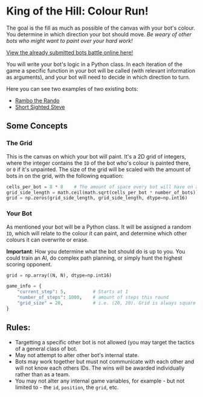 # King of the Hill: Colour Run!

The goal is the fill as much as possible of the canvas with your bot's colour. You determine in which direction your bot should move. *Be weary of other bots who might want to paint over your hard work!*

[View the already submitted bots battle online here!](https://heinwessels.github.io/test/)

You will write your bot's logic in a Python class. In each iteration of the game a specific function in your bot will be called (with relevant information as arguments), and your bot will need to decide in which direction to turn.

Here you can see two examples of two existing bots:
- [Rambo the Rando](https://github.com/heinwessels/test/blob/master/robots/rambo_the_rando.py)
- [Short Sighted Steve](https://github.com/heinwessels/test/blob/master/robots/short_sighted_steve.py)

## Some Concepts

### The Grid

This is the canvas on which your bot will paint. It's a 2D grid of integers, where the integer contains the `ID` of the bot who's colour is painted there, or `0` if it's unpainted. The size of the grid will be scaled with the amount of bots in on the grid, with the following equation:
``` Python
cells_per_bot = 8 * 8    # The amount of space every bot will have on average
grid_side_length = math.ceil(math.sqrt(cells_per_bot * number_of_bots))
grid = np.zeros(grid_side_length, grid_side_length, dtype=np.int16)
```

### Your Bot

As mentioned your bot will be a Python class. It will be assigned a random `ID`, which will relate to the colour it can paint, and determine which other colours it can overwrite or erase.

**Important**: How you determine what the bot should do is up to you. You could train an AI, do complex path planning, or simply hunt the highest scoring opponent.

``` Python
grid = np.array((N, N), dtype=np.int16)

game_info = {
    "current_step": 5,          # Starts at 1
    "number_of_steps": 1000,    # amount of steps this round
    "grid_size" = 20,           # i.e. (20, 20). Grid is always square
}
```

## Rules:
- Targetting a specific other bot is not allowed (you may target the tactics of a general class of bot. 
- May not attempt to alter other bot's internal state.
- Bots may work together but must not communicate with each other and will not know each others IDs. The wins will be awarded individually rather than as a team.
- You may not alter any internal game variables, for example - but not limited to - the `id`, `position`, the `grid`, etc.